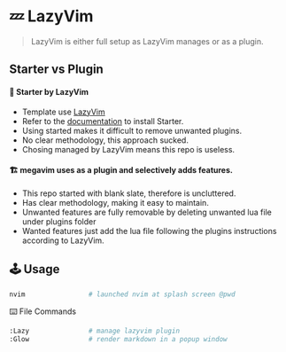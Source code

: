 # :zzz: LazyVim
> LazyVim is either full setup as LazyVim manages or as a plugin.
## Starter vs Plugin
#### :baby_bottle: Starter by LazyVim
- Template use [LazyVim](https://github.com/LazyVim/LazyVim)
- Refer to the [documentation](https://lazyvim.github.io/installation) to install Starter.
- Using started makes it difficult to remove unwanted plugins.
- No clear methodology, this approach sucked.
- Chosing managed by LazyVim means this repo is useless.

#### :building_construction: megavim uses as a plugin and selectively adds features.
- This repo started with blank slate, therefore is uncluttered.
- Has clear methodology, making it easy to maintain.
- Unwanted features are fully removable by deleting unwanted lua file under plugins folder
- Wanted features just add the lua file following the plugins instructions according to LazyVim.




## :joystick: Usage
```zsh
nvim                # launched nvim at splash screen @pwd

```

:keyboard: File Commands
```zsh
:Lazy               # manage lazyvim plugin
:Glow               # render markdown in a popup window


```
